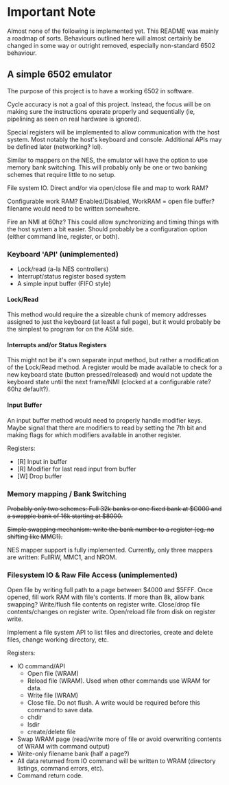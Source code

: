 # Important Note

Almost none of the following is implemented yet.  This README was mainly a
roadmap of sorts.  Behaviours outlined here will almost certainly be changed in
some way or outright removed, especially non-standard 6502 behaviour.

## A simple 6502 emulator

The purpose of this project is to have a working 6502 in software.

Cycle accuracy is not a goal of this project.  Instead, the focus will be on
making sure the instructions operate properly and sequentially (ie, pipelining
as seen on real hardware is ignored).

Special registers will be implemented to allow communication with the host
system.  Most notably the host's keyboard and console.  Additional APIs may be
defined later (networking? lol).

Similar to mappers on the NES, the emulator will have the option to use memory
bank switching.  This will probably only be one or two banking schemes that
require little to no setup.

File system IO.  Direct and/or via open/close file and map to work RAM?

Configurable work RAM?  Enabled/Disabled, WorkRAM = open file buffer? filename
would need to be written somewhere.

Fire an NMI at 60hz?  This could allow synchronizing and timing things with the
host system a bit easier.  Should probably be a configuration option (either
command line, register, or both).

### Keyboard 'API' (unimplemented)

- Lock/read (a-la NES controllers)
- Interrupt/status register based system
- A simple input buffer (FIFO style)

#### Lock/Read

This method would require the a sizeable chunk of memory addresses assigned to
just the keyboard (at least a full page), but it would probably be the simplest
to program for on the ASM side.

#### Interrupts and/or Status Registers

This might not be it's own separate input method, but rather a modification of
the Lock/Read method.  A register would be made available to check for a new
keyboard state (button pressed/released) and would not update the keyboard
state until the next frame/NMI (clocked at a configurable rate? 60hz default?).

#### Input Buffer

An input buffer method would need to properly handle modifier keys.  Maybe
signal that there are modifiers to read by setting the 7th bit and making flags
for which modifiers available in another register.

Registers:
- [R] Input in buffer
- [R] Modifier for last read input from buffer
- [W] Drop buffer

### Memory mapping / Bank Switching

~~Probably only two schemes: Full 32k banks or one fixed bank at $C000 and a
swapple bank of 16k starting at $8000.~~

~~Simple swapping mechanism: write the bank number to a register (eg. no shifting
like MMC1).~~

NES mapper support is fully implemented.  Currently, only three mappers are
written: FullRW, MMC1, and NROM.

### Filesystem IO & Raw File Access (unimplemented)

Open file by writing full path to a page between $4000 and $5FFF.
Once opened, fill work RAM with file's contents.  If more than 8k, allow bank
swapping?
Write/flush file contents on register write.
Close/drop file contents/changes on register write.
Open/reload file from disk on register write.

Implement a file system API to list files and directories, create and delete
files, change working directory, etc.

Registers:
- IO command/API
  - Open file (WRAM)
  - Reload file (WRAM). Used when other commands use WRAM for data.
  - Write file (WRAM)
  - Close file. Do not flush. A write would be required before this command to
    save data.
  - chdir
  - lsdir
  - create/delete file
- Swap WRAM page (read/write more of file or avoid overwriting contents of WRAM
  with command output)
- Write-only filename bank (half a page?)
- All data returned from IO command will be written to WRAM (directory
  listings, command errors, etc).
- Command return code.
